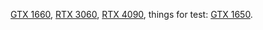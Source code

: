 [GTX 1660](https://www.pichau.com.br/placa-de-video-gigabyte-geforce-gtx-1660-super-windforce-oc-6gb-gddr6-192-bit-gv-n166soc-6gd-nac), [RTX 3060](https://www.pichau.com.br/placa-de-video-galax-geforce-rtx-3060-ti-1-click-oc-plus-8gb-gddr6x-256-bit-36ism6md2kcv), [RTX 4090](https://www.pichau.com.br/placa-de-video-gigabyte-geforce-rtx-4090-gaming-oc-24gb-gddr6x-384-bit-gv-n4090gaming-oc-24gd), things for test: [GTX 1650](https://www.pichau.com.br/placa-de-video-pny-geforce-gtx-1650-4gb-gddr6-128-bit-vcg16504d6dfppb-nac).